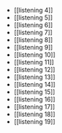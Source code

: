 - [[listening 4]]
- [[listening 5]]
- [[listening 6]]
- [[listening 7]]
- [[listening 8]]
- [[listening 9]]
- [[listening 10]]
- [[listening 11]]
- [[listening 12]]
- [[listening 13]]
- [[listening 14]]
- [[listening 15]]
- [[listening 16]]
- [[listening 17]]
- [[listening 18]]
- [[listening 19]]
